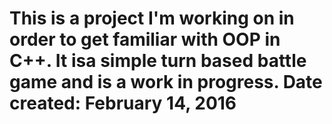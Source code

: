 # This is a project I'm working on in order to get familiar with OOP in C++. It isa simple turn based battle game and is a work in progress. Date created: February 14, 2016
